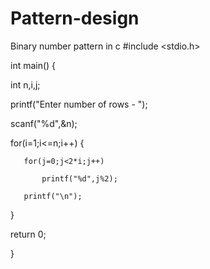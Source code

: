 # Pattern-design
Binary number pattern in c
#include <stdio.h>

int main()  {

   int n,i,j;

   printf("Enter number of rows - ");

   scanf("%d",&n);

   for(i=1;i<=n;i++)   {

       for(j=0;j<2*i;j++)

           printf("%d",j%2);

       printf("\n");

   }

   return 0;

}
